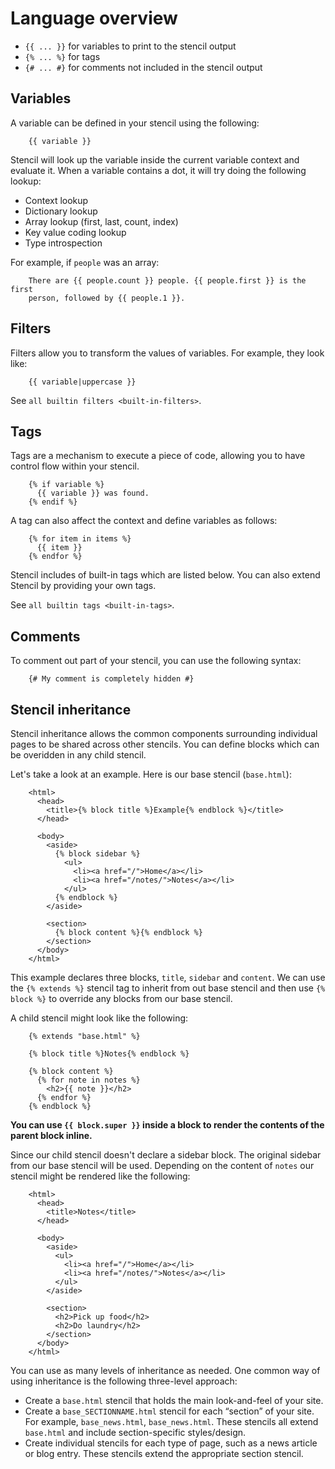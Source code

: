 # Language overview

- `{{ ... }}` for variables to print to the stencil output
- `{% ... %}` for tags
- `{# ... #}` for comments not included in the stencil output

## Variables

A variable can be defined in your stencil using the following:

```
    {{ variable }}
```

Stencil will look up the variable inside the current variable context and
evaluate it. When a variable contains a dot, it will try doing the
following lookup:

- Context lookup
- Dictionary lookup
- Array lookup (first, last, count, index)
- Key value coding lookup
- Type introspection

For example, if `people` was an array:

```
    There are {{ people.count }} people. {{ people.first }} is the first
    person, followed by {{ people.1 }}.
```

## Filters

Filters allow you to transform the values of variables. For example, they look like:

```
    {{ variable|uppercase }}
```

See `all builtin filters <built-in-filters>`.

## Tags

Tags are a mechanism to execute a piece of code, allowing you to have
control flow within your stencil.

```
    {% if variable %}
      {{ variable }} was found.
    {% endif %}
```

A tag can also affect the context and define variables as follows:

```
    {% for item in items %}
      {{ item }}
    {% endfor %}
```

Stencil includes of built-in tags which are listed below. You can also
extend Stencil by providing your own tags.

See `all builtin tags <built-in-tags>`.

## Comments

To comment out part of your stencil, you can use the following syntax:

```
    {# My comment is completely hidden #}
```

## Stencil inheritance

Stencil inheritance allows the common components surrounding individual pages
to be shared across other stencils. You can define blocks which can be
overidden in any child stencil.

Let's take a look at an example. Here is our base stencil (`base.html`):

```
    <html>
      <head>
        <title>{% block title %}Example{% endblock %}</title>
      </head>

      <body>
        <aside>
          {% block sidebar %}
            <ul>
              <li><a href="/">Home</a></li>
              <li><a href="/notes/">Notes</a></li>
            </ul>
          {% endblock %}
        </aside>

        <section>
          {% block content %}{% endblock %}
        </section>
      </body>
    </html>
```

This example declares three blocks, `title`, `sidebar` and `content`. We
can use the `{% extends %}` stencil tag to inherit from out base stencil
and then use `{% block %}` to override any blocks from our base stencil.

A child stencil might look like the following:

```
    {% extends "base.html" %}

    {% block title %}Notes{% endblock %}

    {% block content %}
      {% for note in notes %}
        <h2>{{ note }}</h2>
      {% endfor %}
    {% endblock %}
```
**You can use `{{ block.super }}` inside a block to render the contents of the parent block inline.**

Since our child stencil doesn't declare a sidebar block. The original sidebar
from our base stencil will be used. Depending on the content of `notes` our
stencil might be rendered like the following:

```
    <html>
      <head>
        <title>Notes</title>
      </head>

      <body>
        <aside>
          <ul>
            <li><a href="/">Home</a></li>
            <li><a href="/notes/">Notes</a></li>
          </ul>
        </aside>

        <section>
          <h2>Pick up food</h2>
          <h2>Do laundry</h2>
        </section>
      </body>
    </html>
```

You can use as many levels of inheritance as needed. One common way of using
inheritance is the following three-level approach:

* Create a `base.html` stencil that holds the main look-and-feel of your site.
* Create a `base_SECTIONNAME.html` stencil for each “section” of your site.
  For example, `base_news.html`, `base_news.html`. These stencils all
  extend `base.html` and include section-specific styles/design.
* Create individual stencils for each type of page, such as a news article or
  blog entry. These stencils extend the appropriate section stencil.
